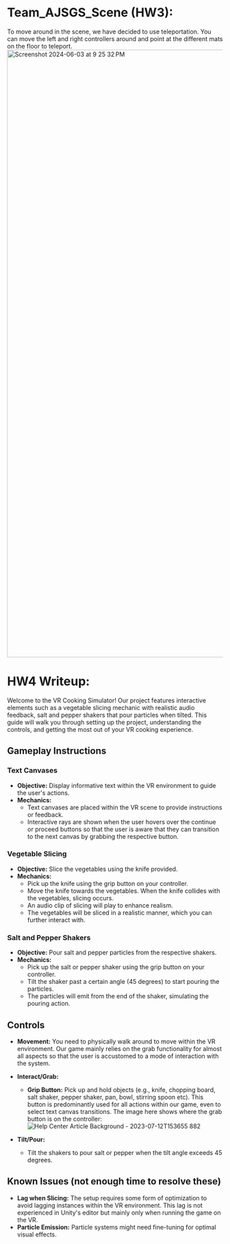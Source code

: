 # Team_AJSGS_Scene (HW3):
To move around in the scene, we have decided to use teleportation. You can move the left and right controllers around and point at the different mats on the floor to teleport. 
<img width="1420" alt="Screenshot 2024-06-03 at 9 25 32 PM" src="https://github.com/shashank790/cs190-ajsgs-cooking/assets/114948179/fb3d192e-42e6-4831-9be4-e2b940ad9ef1">

# HW4 Writeup:
Welcome to the VR Cooking Simulator! Our project features interactive elements such as a vegetable slicing mechanic with realistic audio feedback, salt and pepper shakers that pour particles when tilted. This guide will walk you through setting up the project, understanding the controls, and getting the most out of your VR cooking experience.

## Gameplay Instructions

### Text Canvases
- **Objective:** Display informative text within the VR environment to guide the user's actions.
- **Mechanics:**
  - Text canvases are placed within the VR scene to provide instructions or feedback.
  - Interactive rays are shown when the user hovers over the continue or proceed buttons so that the user is aware that they can transition to the next canvas by grabbing the respective button.

### Vegetable Slicing
- **Objective:** Slice the vegetables using the knife provided.
- **Mechanics:**
  - Pick up the knife using the grip button on your controller.
  - Move the knife towards the vegetables. When the knife collides with the vegetables, slicing occurs.
  - An audio clip of slicing will play to enhance realism.
  - The vegetables will be sliced in a realistic manner, which you can further interact with.

### Salt and Pepper Shakers
- **Objective:** Pour salt and pepper particles from the respective shakers.
- **Mechanics:**
  - Pick up the salt or pepper shaker using the grip button on your controller.
  - Tilt the shaker past a certain angle (45 degrees) to start pouring the particles.
  - The particles will emit from the end of the shaker, simulating the pouring action.

## Controls
- **Movement:** You need to physically walk around to move within the VR environment. Our game mainly relies on the grab functionality for almost all aspects so that the user is accustomed to a mode of interaction with the system.
- **Interact/Grab:**
  - **Grip Button:** Pick up and hold objects (e.g., knife, chopping board, salt shaker, pepper shaker, pan, bowl, stirring spoon etc). This button is predominantly used for all actions within our game, even to select text canvas transitions. The image here shows where the grab button is on the controller: ![Help Center Article Background - 2023-07-12T153655 882](https://github.com/shashank790/cs190-ajsgs-cooking/assets/114948179/522bb61a-5018-44fd-8d34-9bac803bf084)

- **Tilt/Pour:**
  - Tilt the shakers to pour salt or pepper when the tilt angle exceeds 45 degrees.
 
## Known Issues (not enough time to resolve these)
- **Lag when Slicing:** The setup requires some form of optimization to avoid lagging instances within the VR environment. This lag is not experienced in Unity's editor but mainly only when running the game on the VR.
- **Particle Emission:** Particle systems might need fine-tuning for optimal visual effects.
